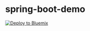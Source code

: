 # spring-boot-demo

[![Deploy to Bluemix](https://bluemix.net/deploy/button.png)](https://bluemix.net/deploy?repository=https://github.com/snippet-java/spring-boot-demo)